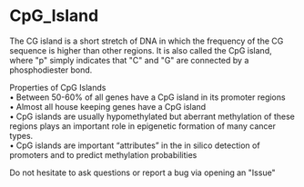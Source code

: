 # CpG_Island
 The CG island is a short stretch of DNA in which the frequency of the CG sequence is higher than other regions. It is also called the CpG island, where "p" simply indicates that "C" and "G" are connected by a phosphodiester bond.

Properties of CpG Islands                                                                                                                 
• Between 50-60% of all genes have a CpG island in its promoter regions                                                                   
• Almost all house keeping genes have a CpG island                                                                                         
• CpG islands are usually hypomethylated but aberrant methylation of these 
  regions plays an important role in epigenetic formation of many cancer types.                                                           
• CpG islands are important “attributes” in the in silico detection of promoters and
  to predict methylation probabilities
  
Do not hesitate to ask questions or report a bug via opening an "Issue"
